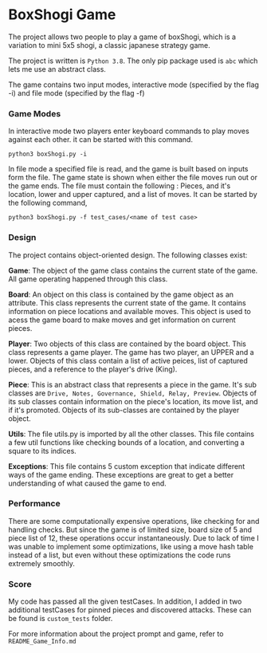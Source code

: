 # BoxShogi Game
The project allows two people to play a game of boxShogi, which is a variation to mini 5x5 shogi, a classic japanese
strategy game.

The project is written is `Python 3.8`. The only pip package used is `abc` which lets me use an abstract class.

The game contains two input modes, interactive mode (specified by the flag -i) and file mode (specified by the flag -f)

### Game Modes

In interactive mode two players enter keyboard commands to play moves against each other. it can be started with this command.

```python3 boxShogi.py -i```

In file mode a specified file is read, and the game is built based on inputs form the file. The game state is shown when 
either the file moves run out or the game ends. The file must contain the following : Pieces, and it's location, lower and upper captured, and a list of moves.
It can be started by the following command,

```python3 boxShogi.py -f test_cases/<name of test case>```

### Design

The project contains object-oriented design. The following classes exist:

**Game**: The object of the game class contains the current state of the game. All game operating happened through this class.

**Board**: An object on this class is contained by the game object as an attribute. This class represents the current state of the game.
        It contains information on piece locations and available moves. This object is used to acess the game board to make moves and get information on current pieces.

**Player**: Two objects of this class are contained by the board object. This class represents a game player. The game has two player, an UPPER and a lower.
Objects of this class contain a list of active peices, list of captured pieces, and a reference to the player's drive (King).

**Piece**: This is an abstract class that represents a piece in the game. It's sub classes are `Drive, Notes, Governance, Shield, Relay, Preview`.
Objects of its sub classes contain information on the piece's location, its move list, and if it's promoted. Objects of its sub-classes are contained by the player object.

**Utils**: The file utils.py is imported by all the other classes. This file contains a few util functions like checking bounds of a location, and converting a square to its indices.

**Exceptions**: This file contains 5 custom exception that indicate different ways of the game ending. These exceptions are great to get a better understanding of what caused the game to end.

### Performance

There are some computationally expensive operations, like checking for and handling checks. But since the game is of limited size, board size of 5 and piece list of 12, these operations occur instantaneously.
Due to lack of time I was unable to implement some optimizations, like using a move hash table instead of a list, but even without these optimizations the code runs extremely smoothly.

### Score

My code has passed all the given testCases. In addition, I added in two additional testCases for pinned pieces and discovered attacks. These can be found is `custom_tests` folder.

For more information about the project prompt and game, refer to `README_Game_Info.md`